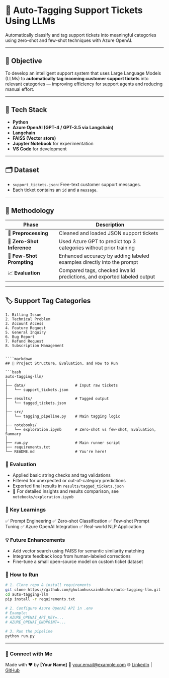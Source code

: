 # 🧠 Auto-Tagging Support Tickets Using LLMs

Automatically classify and tag support tickets into meaningful categories using zero-shot and few-shot techniques with Azure OpenAI.

---

## 📌 Objective

To develop an intelligent support system that uses Large Language Models (LLMs) to **automatically tag incoming customer support tickets** into relevant categories — improving efficiency for support agents and reducing manual effort.

---

## 🧰 Tech Stack

- **Python**
- **Azure OpenAI (GPT-4 / GPT-3.5 via Langchain)**
- **Langchain**
- **FAISS (Vector store)**
- **Jupyter Notebook** for experimentation
- **VS Code** for development

---

## 🗂️ Dataset

- `support_tickets.json`: Free-text customer support messages.
- Each ticket contains an `id` and a `message`.

---

## 🎯 Methodology

| Phase                     | Description                                                                 |
|--------------------------|-----------------------------------------------------------------------------|
| 🧹 **Preprocessing**      | Cleaned and loaded JSON support tickets                                     |
| 🧠 **Zero-Shot Inference**| Used Azure GPT to predict top 3 categories without prior training            |
| 🧪 **Few-Shot Prompting** | Enhanced accuracy by adding labeled examples directly into the prompt        |
| 📈 **Evaluation**         | Compared tags, checked invalid predictions, and exported labeled output     |

---

## 🏷️ Support Tag Categories

```text
1. Billing Issue
2. Technical Problem
3. Account Access
4. Feature Request
5. General Inquiry
6. Bug Report
7. Refund Request
8. Subscription Management


````markdown
## 📂 Project Structure, Evaluation, and How to Run

```bash
auto-tagging-llm/
│
├── data/                      # Input raw tickets
│   └── support_tickets.json
│
├── results/                   # Tagged output
│   └── tagged_tickets.json
│
├── src/                       
│   └── tagging_pipeline.py    # Main tagging logic
│
├── notebooks/                 
│   └── exploration.ipynb      # Zero-shot vs few-shot, Evaluation, Summary
│
├── run.py                     # Main runner script
├── requirements.txt           
└── README.md                  # You're here!
````

### 🧪 Evaluation

* Applied basic string checks and tag validations
* Filtered for unexpected or out-of-category predictions
* Exported final results in `results/tagged_tickets.json`
* 📝 For detailed insights and results comparison, see `notebooks/exploration.ipynb`

### 🚀 Key Learnings

✅ Prompt Engineering
✅ Zero-shot Classification
✅ Few-shot Prompt Tuning
✅ Azure OpenAI Integration
✅ Real-world NLP Application

### 💡 Future Enhancements

* Add vector search using FAISS for semantic similarity matching
* Integrate feedback loop from human-labeled corrections
* Fine-tune a small open-source model on custom ticket dataset

### 📎 How to Run

```bash
# 1. Clone repo & install requirements
git clone https://github.com/ghulamhussainkhuhro/auto-tagging-llm.git
cd auto-tagging-llm
pip install -r requirements.txt

# 2. Configure Azure OpenAI API in .env
# Example:
# AZURE_OPENAI_API_KEY=...
# AZURE_OPENAI_ENDPOINT=...

# 3. Run the pipeline
python run.py
```

---

### 🔗 Connect with Me

Made with ❤️ by **\[Your Name]**
📧 [your.email@example.com](mailto:ghulamhussain.developer@gmail.com)
🌐 [LinkedIn](https://linkedin.com/in/ghulamhussainkhuhro) | [GitHub](https://github.com/ghulamhussainkhuhro)

```



